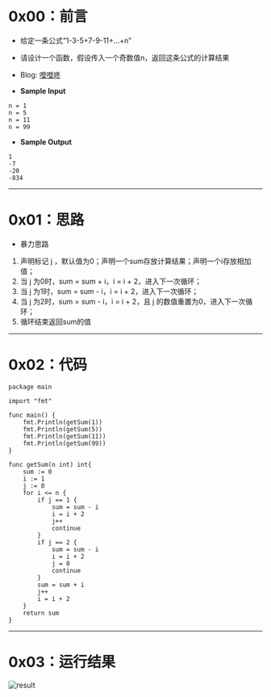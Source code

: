 # 0x00：前言

+ 给定一条公式“1-3-5+7-9-11+...+n”
+ 请设计一个函数，假设传入一个奇数值n，返回这条公式的计算结果
+ Blog: [噔噔咚](https://www.smartfox.cc/archives/4083/)


+ **Sample Input**

```shell
n = 1
n = 5
n = 11
n = 99
```

+ **Sample Output**

```shell
1
-7
-20
-834
```
----------

# 0x01：思路

+ 暴力思路

1. 声明标记 j ，默认值为0；声明一个sum存放计算结果；声明一个i存放相加值；
2. 当 j 为0时，sum = sum + i，i = i + 2，进入下一次循环；
3. 当 j 为1时，sum = sum - i，i = i + 2，进入下一次循环；
4. 当 j 为2时，sum = sum - i，i = i + 2，且 j 的数值重置为0，进入下一次循环；
5. 循环结束返回sum的值

----------

# 0x02：代码

```golang
package main

import "fmt"

func main() {
    fmt.Println(getSum(1))
    fmt.Println(getSum(5))
    fmt.Println(getSum(11))
    fmt.Println(getSum(99))
}

func getSum(n int) int{
    sum := 0
    i := 1
    j := 0
    for i <= n {
        if j == 1 {
            sum = sum - i
            i = i + 2
            j++
            continue
        }
        if j == 2 {
            sum = sum - i
            i = i + 2
            j = 0
            continue
        }
        sum = sum + i
        j++
        i = i + 2
    }
    return sum
}

```

----------

# 0x03：运行结果

![result](https://oss.smartfox.cc/2020/06/22/e7d7355bfbffb.png)